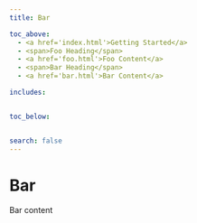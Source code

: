 ```yaml
---
title: Bar

toc_above:
  - <a href='index.html'>Getting Started</a>
  - <span>Foo Heading</span>
  - <a href='foo.html'>Foo Content</a>
  - <span>Bar Heading</span>
  - <a href='bar.html'>Bar Content</a>

includes:


toc_below:


search: false
---
```



# Bar

Bar content
